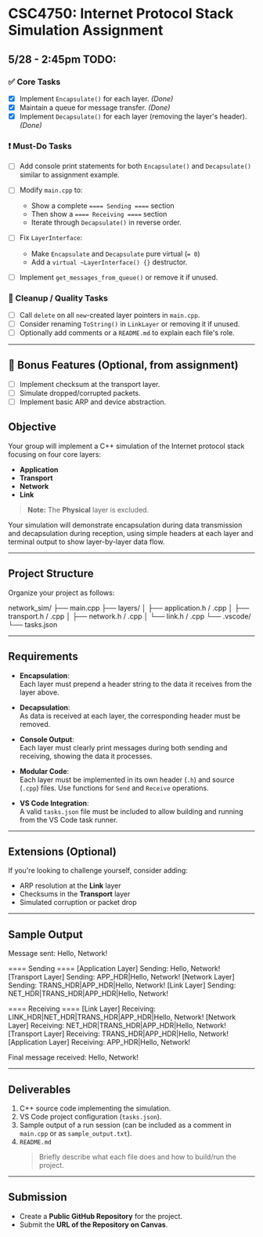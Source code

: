 # CSC4750: Internet Protocol Stack Simulation Assignment

## 5/28 - 2:45pm TODO: 

### ✅ Core Tasks

* [x] Implement `Encapsulate()` for each layer. *(Done)*
* [x] Maintain a queue for message transfer. *(Done)*
* [x] Implement `Decapsulate()` for each layer (removing the layer's header). *(Done)*

### ❗ Must-Do Tasks

* [ ] Add console print statements for both `Encapsulate()` and `Decapsulate()` similar to assignment example.
* [ ] Modify `main.cpp` to:

  * Show a complete `==== Sending ====` section
  * Then show a `==== Receiving ====` section
  * Iterate through `Decapsulate()` in reverse order.
* [ ] Fix `LayerInterface`:

  * Make `Encapsulate` and `Decapsulate` pure virtual (`= 0`)
  * Add a `virtual ~LayerInterface() {}` destructor.
* [ ] Implement `get_messages_from_queue()` or remove it if unused.

### 🧹 Cleanup / Quality Tasks

* [ ] Call `delete` on all `new`-created layer pointers in `main.cpp`.
* [ ] Consider renaming `ToString()` in `LinkLayer` or removing it if unused.
* [ ] Optionally add comments or a `README.md` to explain each file's role.

---

## 📌 Bonus Features (Optional, from assignment)

* [ ] Implement checksum at the transport layer.
* [ ] Simulate dropped/corrupted packets.
* [ ] Implement basic ARP and device abstraction.

## Objective

Your group will implement a C++ simulation of the Internet protocol stack focusing on four core layers:  
- **Application**  
- **Transport**  
- **Network**  
- **Link**  

> **Note:** The **Physical** layer is excluded.

Your simulation will demonstrate encapsulation during data transmission and decapsulation during reception, using simple headers at each layer and terminal output to show layer-by-layer data flow.

---

## Project Structure

Organize your project as follows:


network_sim/
├── main.cpp
├── layers/
│   ├── application.h / .cpp
│   ├── transport.h / .cpp
│   ├── network.h / .cpp
│   └── link.h / .cpp
└── .vscode/
└── tasks.json

---

## Requirements

- **Encapsulation**:  
  Each layer must prepend a header string to the data it receives from the layer above.

- **Decapsulation**:  
  As data is received at each layer, the corresponding header must be removed.

- **Console Output**:  
  Each layer must clearly print messages during both sending and receiving, showing the data it processes.

- **Modular Code**:  
  Each layer must be implemented in its own header (`.h`) and source (`.cpp`) files. Use functions for `Send` and `Receive` operations.

- **VS Code Integration**:  
  A valid `tasks.json` file must be included to allow building and running from the VS Code task runner.

---

## Extensions (Optional)

If you're looking to challenge yourself, consider adding:

- ARP resolution at the **Link** layer  
- Checksums in the **Transport** layer  
- Simulated corruption or packet drop

---

## Sample Output

Message sent: Hello, Network!

==== Sending ====
[Application Layer] Sending: Hello, Network!
[Transport Layer] Sending: APP_HDR|Hello, Network!
[Network Layer] Sending: TRANS_HDR|APP_HDR|Hello, Network!
[Link Layer] Sending: NET_HDR|TRANS_HDR|APP_HDR|Hello, Network!

==== Receiving ====
[Link Layer] Receiving: LINK_HDR|NET_HDR|TRANS_HDR|APP_HDR|Hello, Network!
[Network Layer] Receiving: NET_HDR|TRANS_HDR|APP_HDR|Hello, Network!
[Transport Layer] Receiving: TRANS_HDR|APP_HDR|Hello, Network!
[Application Layer] Receiving: APP_HDR|Hello, Network!

Final message received: Hello, Network!

---

## Deliverables

1. C++ source code implementing the simulation.
2. VS Code project configuration (`tasks.json`).
3. Sample output of a run session (can be included as a comment in `main.cpp` or as `sample_output.txt`).
4. `README.md`  
   > Briefly describe what each file does and how to build/run the project.

---

## Submission

- Create a **Public GitHub Repository** for the project.
- Submit the **URL of the Repository on Canvas**.